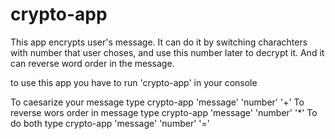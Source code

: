 # crypto-app
This app encrypts user's message. It can do it by switching charachters with number that user choses, and use this number later to decrypt it. And it can reverse word order in the message.

to use this app you have to run 'crypto-app' in your console

To caesarize your message type            crypto-app 'message' 'number' '+'
To reverse wors order in message type     crypto-app 'message' 'number' '*'
To do both type                           crypto-app 'message' 'number' '='

